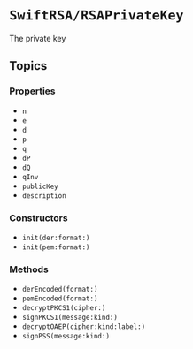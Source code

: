 # ``SwiftRSA/RSAPrivateKey``

The private key

## Topics

### Properties

- ``n``
- ``e``
- ``d``
- ``p``
- ``q``
- ``dP``
- ``dQ``
- ``qInv``
- ``publicKey``
- ``description``

### Constructors

- ``init(der:format:)``
- ``init(pem:format:)``

### Methods

- ``derEncoded(format:)``
- ``pemEncoded(format:)``
- ``decryptPKCS1(cipher:)``
- ``signPKCS1(message:kind:)``
- ``decryptOAEP(cipher:kind:label:)``
- ``signPSS(message:kind:)``
